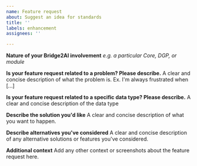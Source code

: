 ```yaml
---
name: Feature request
about: Suggest an idea for standards
title: ''
labels: enhancement
assignees: ''

---
```


**Nature of your Bridge2AI involvement**
*e.g. a particular Core, DGP, or module*

**Is your feature request related to a problem? Please describe.**
A clear and concise description of what the problem is. Ex. I'm always frustrated when [...]

**Is your feature request related to a specific data type? Please describe.**
A clear and concise description of the data type

**Describe the solution you'd like**
A clear and concise description of what you want to happen.

**Describe alternatives you've considered**
A clear and concise description of any alternative solutions or features you've considered.

**Additional context**
Add any other context or screenshots about the feature request here.
